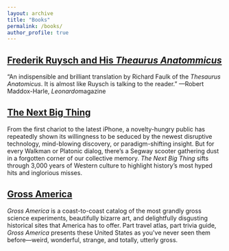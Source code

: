 ```yaml
---
layout: archive
title: "Books"
permalink: /books/
author_profile: true
---
```


## [Frederik Ruysch and His *Theaurus Anatommicus*](https://mitpress.mit.edu/9780262046039/frederik-ruysch-and-his-ithesaurus-anatomicusi/)

“An indispensible and brilliant translation by Richard Faulk of the *Thesaurus Anatomicus*. It is almost like Ruysch is talking to the reader.”
—Robert Maddox-Harle, *Leonardo*magazine

## [The Next Big Thing](https://www.amazon.com/Next-Big-Thing-Boom-Bust-ebook/dp/B0873CG9WX)

From the first chariot to the latest iPhone, a novelty-hungry public has repeatedly shown its willingness to be seduced by the newest disruptive technology, mind-blowing discovery, or paradigm-shifting insight. But for every Walkman or Platonic dialog, there’s a Segway scooter gathering dust in a forgotten corner of our collective memory. *The Next Big Thing* sifts through 3,000 years of Western culture to highlight history’s most hyped hits and inglorious misses.

## [Gross America](https://www.penguinrandomhouse.com/books/308237/gross-america-by-richard-faulk/)

*Gross America* is a coast-to-coast catalog of the most grandly gross science experiments, beautifully bizarre art, and delightfully disgusting historical sites that America has to offer. Part travel atlas, part trivia guide, *Gross America* presents these United States as you've never seen them before—weird, wonderful, strange, and totally, utterly gross.
